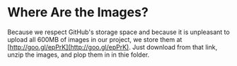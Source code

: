 Where Are the Images?
=====================

Because we respect GitHub's storage space and because it is unpleasant to upload all 600MB of images in our project, we store them at [http://goo.gl/epPrK](http://goo.gl/epPrK).  Just download from that link, unzip the images, and plop them in in thie folder.